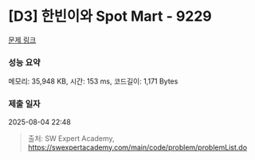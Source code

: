 # [D3] 한빈이와 Spot Mart - 9229 

[문제 링크](https://swexpertacademy.com/main/code/problem/problemDetail.do?contestProbId=AW8Wj7cqbY0DFAXN) 

### 성능 요약

메모리: 35,948 KB, 시간: 153 ms, 코드길이: 1,171 Bytes

### 제출 일자

2025-08-04 22:48



> 출처: SW Expert Academy, https://swexpertacademy.com/main/code/problem/problemList.do